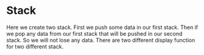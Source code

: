 # Stack
Here we create two stack. First we push some data in our first stack. Then if we pop any data from our first stack that will be pushed in our second stack. So we will not lose any data. There are two different display function for two different stack.
